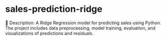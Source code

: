 # sales-prediction-ridge
📄 Description: A Ridge Regression model for predicting sales using Python. The project includes data preprocessing, model training, evaluation, and visualizations of predictions and residuals.
